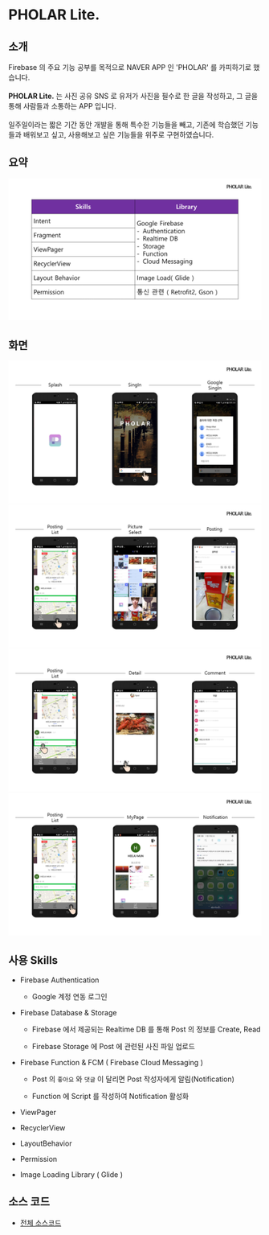 # PHOLAR Lite.

## 소개
Firebase 의 주요 기능 공부를 목적으로 NAVER APP 인 'PHOLAR' 를 카피하기로 했습니다.</br></br>
__PHOLAR Lite.__ 는 사진 공유 SNS 로 유저가 사진을 필수로 한 글을 작성하고, 그 글을 통해 사람들과 소통하는 APP 입니다.</br></br>
일주일이라는 짧은 기간 동안 개발을 통해 특수한 기능들을 빼고, 기존에 학습했던 기능들과
배워보고 싶고, 사용해보고 싶은 기능들을 위주로 구현하였습니다.</br>

## 요약

![Skills&Library](https://github.com/Hooooong/Pholar/blob/master/img/skills%26Library.PNG)

## 화면

![screenshot1](https://github.com/Hooooong/Pholar/blob/master/img/screen1.PNG)
![screenshot2](https://github.com/Hooooong/Pholar/blob/master/img/screen2.PNG)
![screenshot3](https://github.com/Hooooong/Pholar/blob/master/img/screen3.PNG)
![screenshot4](https://github.com/Hooooong/Pholar/blob/master/img/screen4.PNG)

## 사용 Skills

  - Firebase Authentication

      - Google 계정 연동 로그인

  - Firebase Database & Storage

      - Firebase 에서 제공되는 Realtime DB 를 통해 Post 의 정보를 Create, Read

      - Firebase Storage 에 Post 에 관련된 사진 파일 업로드

  - Firebase Function & FCM ( Firebase Cloud Messaging )

      - Post 의 `좋아요` 와 `댓글` 이 달리면 Post 작성자에게 알림(Notification)

      - Function 에 Script 를 작성하여 Notification 활성화

  - ViewPager

  - RecyclerView

  - LayoutBehavior

  - Permission

  - Image Loading Library ( Glide )


## 소스 코드

  - [전체 소스코드](https://github.com/Hooooong/Pholar/tree/master/app/src/main/java/com/hooooong/pholar)
